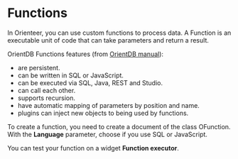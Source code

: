 # Functions

In Orienteer, you can use custom functions to process data. A Function is an executable unit of code that can take parameters and return a result.

OrientDB Functions features (from [OrientDB manual](http://orientdb.com/docs/last/Functions.html)):

* are persistent.
* can be written in SQL or JavaScript.
* can be executed via SQL, Java, REST and Studio.
* can call each other.
* supports recursion.
* have automatic mapping of parameters by position and name.
* plugins can inject new objects to being used by functions.

To create a function, you need to create a document of the class OFunction. With the **Language** parameter, choose if you use SQL or JavaScript.

You can test your function on a widget **Function executor**.

